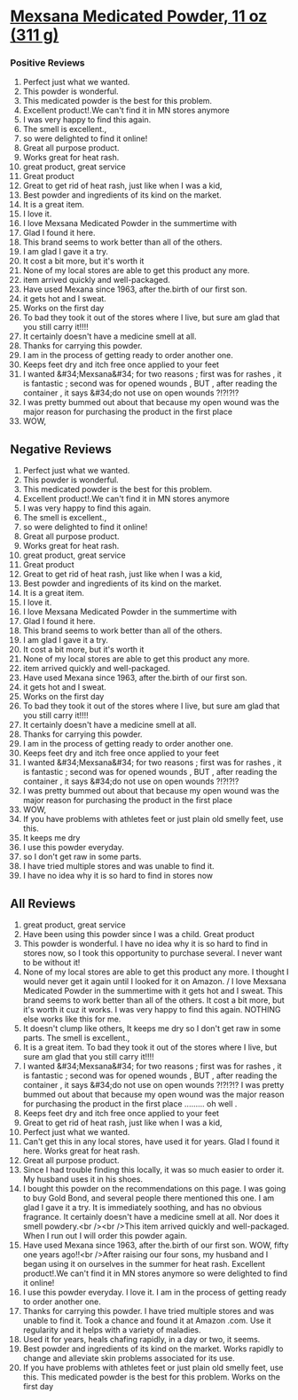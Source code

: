 # [Mexsana Medicated Powder, 11 oz (311 g)](https://products.checkmycream.com/products/Mexsana-Medicated-Powder-11-oz-(311-g).html)

### Positive Reviews

<ol>
      <li>Perfect just what we wanted.</li>
      <li>This powder is wonderful.</li>
      <li>This medicated powder is the best for this problem.</li>
      <li>Excellent product!.We can&#x27;t find it in MN stores anymore</li>
      <li>I was very happy to find this again.</li>
      <li>The smell is excellent.,</li>
      <li>so were delighted to find it online!</li>
      <li>Great all purpose product.</li>
      <li>Works great for heat rash.</li>
      <li>great product, great service</li>
      <li>Great product</li>
      <li>Great to get rid of heat rash, just like when I was a kid,</li>
      <li>Best powder and ingredients of its kind on the market.</li>
      <li>It is a great item.  </li>
      <li>I love it.  </li>
      <li>I love Mexsana  Medicated Powder in the summertime with</li>
      <li>Glad I found it here.</li>
      <li>This brand seems to work better than all of the others.</li>
      <li>I am glad I gave it a try.</li>
      <li>It cost a bit more, but it&#x27;s worth it</li>
      <li>None of my local stores are able to get this product any more.</li>
      <li>item arrived quickly and well-packaged.</li>
      <li>Have used Mexana since 1963, after the.birth of our first son.</li>
      <li>it gets hot and I sweat.</li>
      <li>Works on the first day</li>
      <li>To bad they took it out of the stores where I live, but sure am glad that you still carry it!!!!</li>
      <li>It certainly doesn&#x27;t have a medicine smell at all.</li>
      <li>Thanks for carrying this powder.  </li>
      <li>I am in the process of getting ready to order another one.</li>
      <li>Keeps feet dry and itch free once applied to your feet</li>
      <li>I wanted &amp;#34;Mexsana&amp;#34; for two reasons ; first was for rashes , it is fantastic ; second was for opened wounds , BUT , after reading the container , it says &amp;#34;do not use on open wounds ?!?!?!?</li>
      <li>I was pretty bummed out about that because my open wound was the major reason for purchasing the product in the first place</li>
      <li>WOW,</li>
</ol>


<h2>Negative Reviews</h2>
<ol>
<li> Perfect just what we wanted.</li>
<li> This powder is wonderful.</li>
<li> This medicated powder is the best for this problem.</li>
<li> Excellent product!.We can&#x27;t find it in MN stores anymore</li>
<li> I was very happy to find this again.</li>
<li> The smell is excellent.,</li>
<li> so were delighted to find it online!</li>
<li> Great all purpose product.</li>
<li> Works great for heat rash.</li>
<li> great product, great service</li>
<li> Great product</li>
<li> Great to get rid of heat rash, just like when I was a kid,</li>
<li> Best powder and ingredients of its kind on the market.</li>
<li> It is a great item.  </li>
<li> I love it.  </li>
<li> I love Mexsana  Medicated Powder in the summertime with</li>
<li> Glad I found it here.</li>
<li> This brand seems to work better than all of the others.</li>
<li> I am glad I gave it a try.</li>
<li> It cost a bit more, but it&#x27;s worth it</li>
<li> None of my local stores are able to get this product any more.</li>
<li> item arrived quickly and well-packaged.</li>
<li> Have used Mexana since 1963, after the.birth of our first son.</li>
<li> it gets hot and I sweat.</li>
<li> Works on the first day</li>
<li> To bad they took it out of the stores where I live, but sure am glad that you still carry it!!!!</li>
<li> It certainly doesn&#x27;t have a medicine smell at all.</li>
<li> Thanks for carrying this powder.  </li>
<li> I am in the process of getting ready to order another one.</li>
<li> Keeps feet dry and itch free once applied to your feet</li>
<li> I wanted &amp;#34;Mexsana&amp;#34; for two reasons ; first was for rashes , it is fantastic ; second was for opened wounds , BUT , after reading the container , it says &amp;#34;do not use on open wounds ?!?!?!?</li>
<li> I was pretty bummed out about that because my open wound was the major reason for purchasing the product in the first place</li>
<li> WOW,</li>
<li> If you have problems with athletes feet or just plain old smelly feet, use this.</li>
<li> It keeps me dry</li>
<li> I use this powder everyday.  </li>
<li> so I don&#x27;t get raw in some parts.  </li>
<li> I have tried multiple stores and was unable to find it.  </li>
<li> I have no idea why it is so hard to find in stores now</li>
</ol>

<h2>All Reviews</h2>

<ol>
    <li> great product, great service</li>
    <li> Have been using this powder since I was a child.  Great product</li>
    <li> This powder is wonderful. I have no idea why it is so hard to find in stores now, so I took this opportunity to purchase several. I never want to be without it!</li>
    <li> None of my local stores are able to get this product any more. I thought I would never get it again until I looked for it on Amazon. / I love Mexsana  Medicated Powder in the summertime with it gets hot and I sweat. This brand seems to work better than all of the others. It cost a bit more, but it&#x27;s worth it cuz it works. I was very happy to find this again. NOTHING else works like this for me.</li>
    <li> It doesn&#x27;t clump like others,  It keeps me dry so I don&#x27;t get raw in some parts.  The smell is excellent.,</li>
    <li> It is a great item.  To bad they took it out of the stores where I live, but sure am glad that you still carry it!!!!</li>
    <li> I wanted &amp;#34;Mexsana&amp;#34; for two reasons ; first was for rashes , it is fantastic ; second was for opened wounds , BUT , after reading the container , it says &amp;#34;do not use on open wounds ?!?!?!? I was pretty bummed out about that because my open wound was the major reason for purchasing the product in the first place ......... oh well .</li>
    <li> Keeps feet dry and itch free once applied to your feet</li>
    <li> Great to get rid of heat rash, just like when I was a kid,</li>
    <li> Perfect just what we wanted.</li>
    <li> Can&#x27;t get this in any local stores, have used it for years. Glad I found it here. Works great for heat rash.</li>
    <li> Great all purpose product.</li>
    <li> Since I had trouble finding this locally, it was so much easier to order it. My husband uses it in his shoes.</li>
    <li> I bought this powder on the recommendations on this page. I was going to buy Gold Bond, and several people there mentioned this one. I am glad I gave it a try. It is immediately soothing, and has no obvious fragrance. It certainly doesn&#x27;t have a medicine smell at all. Nor does it smell powdery.&lt;br /&gt;&lt;br /&gt;This item arrived quickly and well-packaged. When I run out I will order this powder again.</li>
    <li> Have used Mexana since 1963, after the.birth of our first son. WOW, fifty one years ago!!&lt;br /&gt;After raising our four sons, my husband and I began using it on ourselves in the summer for heat rash. Excellent product!.We can&#x27;t find it in MN stores anymore so were delighted to find it online!</li>
    <li> I use this powder everyday.  I love it.  I am in the process of getting ready to order another one.</li>
    <li> Thanks for carrying this powder.  I have tried multiple stores and was unable to find it.  Took a chance and found it at Amazon .com.  Use it regularity and it helps with a variety of maladies.</li>
    <li> Used it for years, heals chafing rapidly, in a day or two, it seems.</li>
    <li> Best powder and ingredients of its kind on the market. Works rapidly to change and alleviate skin problems associated for its use.</li>
    <li> If you have problems with athletes feet or just plain old smelly feet, use this. This medicated powder is the best for this problem. Works on the first day</li>
</ol>




